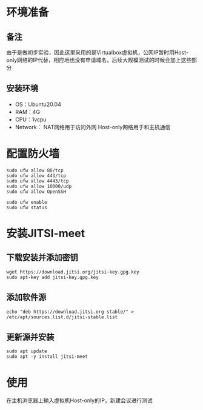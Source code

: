 # 环境准备
## 备注
由于是做初步实验，因此这里采用的是Virtualbox虚拟机，公网IP暂时用Host-only网络的IP代替，相应地也没有申请域名，后续大规模测试的时候会加上这些部分  
## 安装环境
- OS：Ubuntu20.04  
- RAM：4G  
- CPU：1vcpu  
- Network：
    NAT网络用于访问外网 
    Host-only网络用于和主机通信  
# 配置防火墙
```shell
sudo ufw allow 80/tcp  
sudo ufw allow 443/tcp 
sudo ufw allow 4443/tcp
sudo ufw allow 10000/udp
sudo ufw allow OpenSSH   

sudo ufw enable
sudo ufw status
```
# 安装JITSI-meet
## 下载安装并添加密钥
```shell
wget https://download.jitsi.org/jitsi-key.gpg.key
sudo apt-key add jitsi-key.gpg.key
```
## 添加软件源
```shell
echo "deb https://download.jitsi.org stable/" > /etc/apt/sources.list.d/jitsi-stable.list
```
## 更新源并安装
```shell
sudo apt update
sudo apt -y install jitsi-meet
```
# 使用
在主机浏览器上输入虚拟机Host-only的IP，新建会议进行测试